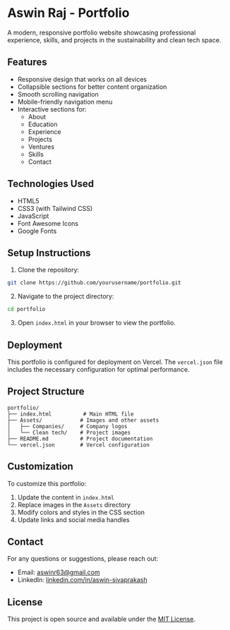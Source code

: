 # Aswin Raj - Portfolio

A modern, responsive portfolio website showcasing professional experience, skills, and projects in the sustainability and clean tech space.

## Features

- Responsive design that works on all devices
- Collapsible sections for better content organization
- Smooth scrolling navigation
- Mobile-friendly navigation menu
- Interactive sections for:
  - About
  - Education
  - Experience
  - Projects
  - Ventures
  - Skills
  - Contact

## Technologies Used

- HTML5
- CSS3 (with Tailwind CSS)
- JavaScript
- Font Awesome Icons
- Google Fonts

## Setup Instructions

1. Clone the repository:
```bash
git clone https://github.com/yourusername/portfolio.git
```

2. Navigate to the project directory:
```bash
cd portfolio
```

3. Open `index.html` in your browser to view the portfolio.

## Deployment

This portfolio is configured for deployment on Vercel. The `vercel.json` file includes the necessary configuration for optimal performance.

## Project Structure

```
portfolio/
├── index.html          # Main HTML file
├── Assets/            # Images and other assets
│   ├── Companies/     # Company logos
│   └── Clean tech/    # Project images
├── README.md          # Project documentation
└── vercel.json        # Vercel configuration
```

## Customization

To customize this portfolio:

1. Update the content in `index.html`
2. Replace images in the `Assets` directory
3. Modify colors and styles in the CSS section
4. Update links and social media handles

## Contact

For any questions or suggestions, please reach out:
- Email: aswinr63@gmail.com
- LinkedIn: [linkedin.com/in/aswin-sivaprakash](https://linkedin.com/in/aswin-sivaprakash)

## License

This project is open source and available under the [MIT License](LICENSE).
